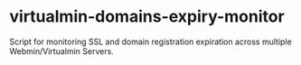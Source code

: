 # virtualmin-domains-expiry-monitor
Script for monitoring SSL and domain registration expiration across multiple Webmin/Virtualmin Servers.
